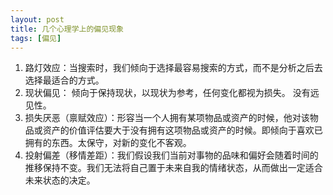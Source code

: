 ```yaml
---
layout: post
title: 几个心理学上的偏见现象
tags: [偏见]
---
```

1. 路灯效应：当搜索时，我们倾向于选择最容易搜索的方式，而不是分析之后去选择最适合的方式。
1. 现状偏见： 倾向于保持现状，以现状为参考，任何变化都视为损失。
    没有远见性。
2. 损失厌恶（禀赋效应）：形容当一个人拥有某项物品或资产的时候，他对该物品或资产的价值评估要大于没有拥有这项物品或资产的时候。即倾向于喜欢已拥有的东西。太保守，对新的变化不客观。
3. 投射偏差（移情差距）：我们假设我们当前对事物的品味和偏好会随着时间的推移保持不变。我们无法将自己置于未来自我的情绪状态，从而做出一定适合未来状态的决定。
